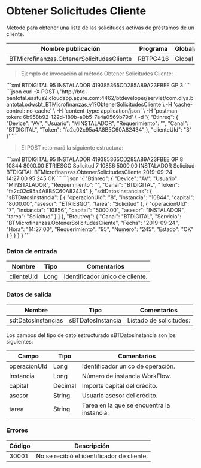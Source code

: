 # Obtener Solicitudes Cliente 

Método para obtener una lista de las solicitudes activas de préstamos de un cliente. 

Nombre publicación | Programa | Global/País 
--------- | ----------- | ----------- 
BTMicrofinanzas.ObtenerSolicitudesCliente | RBTPG416 | Global 

> Ejemplo de invocación al método Obtener Solicitudes Cliente: 

<code-group> 
<code-block title="XML" active> 
```xml 
<soapenv:Envelope xmlns:soapenv="http://schemas.xmlsoap.org/soap/envelope/" xmlns:bts="http://uy.com.dlya.bantotal/BTSOA/"> 
   <soapenv:Header/> 
   <soapenv:Body> 
      <bts:BTMicrofinanzas.ObtenerSolicitudesCliente> 
         <bts:Btinreq> 
            <bts:Canal>BTDIGITAL</bts:Canal> 
            <bts:Requerimiento>95</bts:Requerimiento> 
            <bts:Usuario>INSTALADOR</bts:Usuario> 
            <bts:Token>419385365CD285A89A23FBEE</bts:Token> 
            <bts:Device>GP</bts:Device> 
         </bts:Btinreq> 
         <bts:clienteUId>3</bts:clienteUId> 
      </bts:BTMicrofinanzas.ObtenerSolicitudesCliente> 
   </soapenv:Body> 
</soapenv:Envelope> 
``` 
</code-block> 

<code-block title="JSON"> 
```json 
curl -X POST \ 
  'http://btd-bantotal.eastus2.cloudapp.azure.com:4462/btdeveloper/servlet/com.dlya.bantotal.odwsbt_BTMicrofinanzas_v1?ObtenerSolicitudesCliente \ 
  -H 'cache-control: no-cache' \ 
  -H 'content-type: application/json' \ 
  -H 'postman-token: 6b958b92-122d-189b-a0b5-7a4a0569b79d' \ 
  -d '{ 
	"Btinreq": { 
		"Device": "AV", 
		"Usuario": "MINSTALADOR", 
		"Requerimiento": "", 
		"Canal": "BTDIGITAL", 
		"Token": "fa2c02c95a4A8B5C60A82434" 
	}, 
    "clienteUId": "3" 
}' 
``` 
</code-block> 
</code-group> 

> El POST retornará la siguiente estructura: 

<code-group> 
<code-block title="XML" active> 
```xml 
<SOAP-ENV:Envelope xmlns:SOAP-ENV="http://schemas.xmlsoap.org/soap/envelope/" xmlns:xsd="http://www.w3.org/2001/XMLSchema" xmlns:SOAP-ENC="http://schemas.xmlsoap.org/soap/encoding/" xmlns:xsi="http://www.w3.org/2001/XMLSchema-instance"> 
   <SOAP-ENV:Body> 
      <BTMicrofinanzas.ObtenerSolicitudesClienteResponse> 
         <Btinreq> 
            <Canal>BTDIGITAL</Canal> 
            <Requerimiento>95</Requerimiento> 
            <Usuario>INSTALADOR</Usuario> 
            <Token>419385365CD285A89A23FBEE</Token> 
            <Device>GP</Device> 
         </Btinreq> 
         <sdtDatosInstancias> 
            <sBTDatosInstancia> 
               <operacionUId>8</operacionUId> 
               <instancia>10844</instancia> 
               <capital>8000.00</capital> 
               <asesor>ETRIESGO</asesor> 
               <tarea>Solicitud</tarea> 
            </sBTDatosInstancia> 
            <sBTDatosInstancia> 
               <operacionUId>7</operacionUId> 
               <instancia>10856</instancia> 
               <capital>5000.00</capital> 
               <asesor>INSTALADOR</asesor> 
               <tarea>Solicitud</tarea> 
            </sBTDatosInstancia> 
         </sdtDatosInstancias> 
         <Erroresnegocio></Erroresnegocio> 
         <Btoutreq> 
            <Canal>BTDIGITAL</Canal> 
            <Servicio>BTMicrofinanzas.ObtenerSolicitudesCliente</Servicio> 
            <Fecha>2019-09-24</Fecha> 
            <Hora>14:27:00</Hora> 
            <Requerimiento>95</Requerimiento> 
            <Numero>245</Numero> 
            <Estado>OK</Estado> 
         </Btoutreq> 
      </BTMicrofinanzas.ObtenerSolicitudesClienteResponse> 
   </SOAP-ENV:Body> 
</SOAP-ENV:Envelope> 
``` 
</code-block> 

<code-block title="JSON"> 
```json 
'{ 
	"Btinreq": { 
		"Device": "AV", 
		"Usuario": "MINSTALADOR", 
		"Requerimiento": "", 
		"Canal": "BTDIGITAL", 
		"Token": "fa2c02c95a4A8B5C60A82434" 
	}, 
        "sdtDatosInstancias": { 
          "sBTDatosInstancia": [ 
            { 
              "operacionUId": "8", 
              "instancia": "10844", 
              "capital": "8000.00", 
              "asesor": "ETRIESGO", 
              "tarea": "Solicitud" 
            }, 
            { 
              "operacionUId": "7", 
              "instancia": "10856", 
              "capital": "5000.00", 
              "asesor": "INSTALADOR", 
              "tarea": "Solicitud" 
            } 
          ] 
        }, 
        "Btoutreq": { 
          "Canal": "BTDIGITAL", 
          "Servicio": "BTMicrofinanzas.ObtenerSolicitudesCliente", 
          "Fecha": "2019-09-24", 
          "Hora": "14:27:00", 
          "Requerimiento": "95", 
          "Numero": "245", 
          "Estado": "OK" 
        } 
      } 
    } 
  } 
} 
``` 
</code-block> 
</code-group> 

### Datos de entrada 

Nombre | Tipo | Comentarios 
--------- | ----------- | ----------- 
clienteUId | Long | Identificador único de cliente. 

### Datos de salida 

Nombre | Tipo | Comentarios 
--------- | ----------- | ----------- 
sdtDatosInstancias | sBTDatosInstancia | Listado de solicitudes: 

Los campos del tipo de dato estructurado sBTDatosInstancia son los siguientes: 

Campo | Tipo | Comentarios 
--------- | ----------- | ----------- 
operacionUId | Long | Identificador único de operación. 
instancia | Long | Número de instancia WorkFlow. 
capital | Decimal | Importe capital del crédito. 
asesor | String | Usuario asesor del crédito. 
tarea | String | Tarea en la que se encuentra la instancia. 

### Errores 

Código | Descripción 
--------- | ----------- 
30001 | No se recibió el identificador de cliente. 

 
